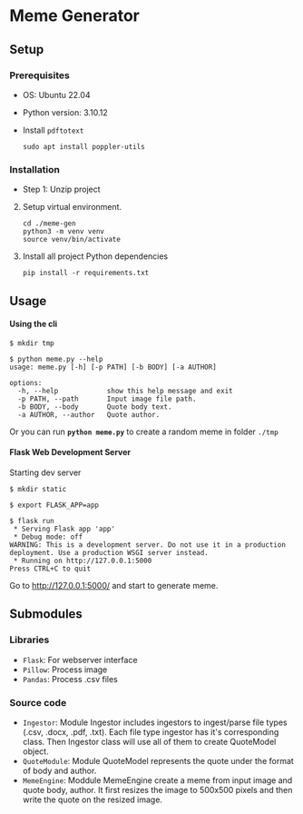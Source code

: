 # Meme Generator

## Setup

### Prerequisites

* OS: Ubuntu 22.04 
* Python version: 3.10.12
* Install ```pdftotext```

  ```
  sudo apt install poppler-utils
  ```
### Installation

* Step 1: Unzip project
2. Setup virtual environment.
   ```
   cd ./meme-gen
   python3 -m venv venv
   source venv/bin/activate
   ```
3. Install all project Python dependencies
   ```
   pip install -r requirements.txt
   ```

## Usage

#### Using the cli

```
$ mkdir tmp

$ python meme.py --help
usage: meme.py [-h] [-p PATH] [-b BODY] [-a AUTHOR]

options:
  -h, --help            show this help message and exit
  -p PATH, --path       Input image file path.
  -b BODY, --body       Quote body text.
  -a AUTHOR, --author   Quote author.
```
Or you can run **```python meme.py```** to create a random meme in folder `./tmp`

#### Flask Web Development Server
Starting dev server
```
$ mkdir static

$ export FLASK_APP=app

$ flask run
 * Serving Flask app 'app'
 * Debug mode: off
WARNING: This is a development server. Do not use it in a production deployment. Use a production WSGI server instead.
 * Running on http://127.0.0.1:5000
Press CTRL+C to quit
```
Go to http://127.0.0.1:5000/ and start to generate meme.

## Submodules

### Libraries
* `Flask`: For webserver interface
* `Pillow`: Process image
* `Pandas`: Process .csv files

### Source code
* `Ingestor`: Module Ingestor includes ingestors to ingest/parse file types (.csv, .docx, .pdf, .txt). Each file type ingestor has it's corresponding class. Then Ingestor class will use all of them to create QuoteModel object.
* `QuoteModule`: Module QuoteModel represents the quote under the format of body and author.
* `MemeEngine`: Moddule MemeEngine create a meme from input image and quote body, author. It first resizes the image to 500x500 pixels and then write the quote on the resized image.




